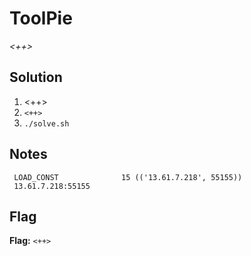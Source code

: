 # ToolPie
*<++>*

## Solution
1. <++>
2. `<++>`
3. `./solve.sh`

## Notes
     LOAD_CONST              15 (('13.61.7.218', 55155))
     13.61.7.218:55155


## Flag
**Flag:** `<++>`
